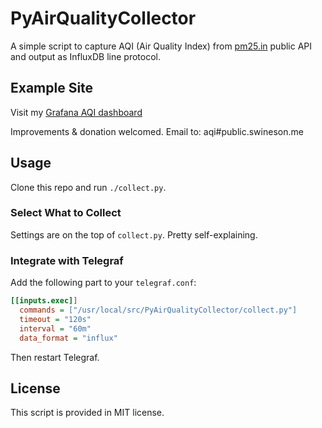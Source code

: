 # PyAirQualityCollector

A simple script to capture AQI (Air Quality Index) from [pm25.in](http://www.pm25.in/) public API and output as InfluxDB line protocol. 

## Example Site

Visit my [Grafana AQI dashboard](https://grafana.swineson.me/dashboard/db/air-quality)

Improvements & donation welcomed. Email to: aqi#public.swineson.me

## Usage

Clone this repo and run `./collect.py`. 

### Select What to Collect

Settings are on the top of `collect.py`. Pretty self-explaining.

### Integrate with Telegraf

Add the following part to your `telegraf.conf`:

```ini
[[inputs.exec]]
  commands = ["/usr/local/src/PyAirQualityCollector/collect.py"]
  timeout = "120s"
  interval = "60m"
  data_format = "influx"
```

Then restart Telegraf.

## License

This script is provided in MIT license.